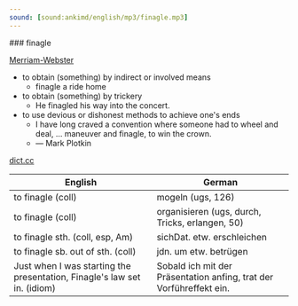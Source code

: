 ```yaml
---
sound: [sound:ankimd/english/mp3/finagle.mp3]
---
```


\### finagle

[Merriam-Webster](https://www.merriam-webster.com/dictionary/finagle)

- to obtain (something) by indirect or involved means
    - finagle a ride home
- to obtain (something) by trickery
    - He finagled his way into the concert.
- to use devious or dishonest methods to achieve one's ends
    - I have long craved a convention where someone had to wheel and deal, … maneuver and finagle, to win the crown.
    - — Mark Plotkin

[dict.cc](https://www.dict.cc/finagle)

| English        | German       |
| -------------- | ------------ |
| to finagle (coll) | mogeln (ugs, 126) |
| to finagle (coll) | organisieren (ugs, durch, Tricks, erlangen, 50) |
| to finagle sth. (coll, esp, Am) | sichDat. etw. erschleichen |
| to finagle sb. out of sth. (coll) | jdn. um etw. betrügen |
| Just when I was starting the presentation, Finagle's law set in. (idiom) | Sobald ich mit der Präsentation anfing, trat der Vorführeffekt ein. |
